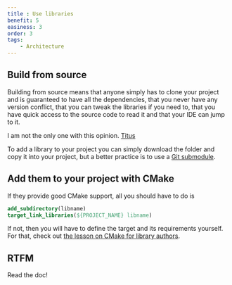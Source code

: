 ```yaml
---
title : Use libraries
benefit: 5
easiness: 3
order: 3
tags:
    - Architecture
---
```


## Build from source

Building from source means that anyone simply has to clone your project and is guaranteed to have all the dependencies, that you never have any version conflict, that you can tweak the libraries if you need to, that you have quick access to the source code to read it and that your IDE can jump to it.

I am not the only one with this opinion. [Titus](https://youtu.be/tISy7EJQPzI)

To add a library to your project you can simply download the folder and copy it into your project, but a better practice is to use a [Git submodule](./submodules).

## Add them to your project with CMake

If they provide good CMake support, all you should have to do is
```cmake
add_subdirectory(libname)
target_link_libraries(${PROJECT_NAME} libname)
```

If not, then you will have to define the target and its requirements yourself. For that, check out [the lesson on CMake for library authors](./cmake#cmake-for-library-authors).

## RTFM

Read the doc!